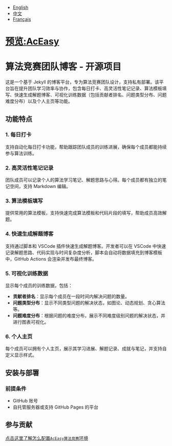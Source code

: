 - [English](/docs/en/README.md)
- [中文](/README.md)
- [Français](/docs/fr/README.md)

# [预览:**AcEasy**](https://aliceauto.github.io/)
# 算法竞赛团队博客 - 开源项目

这是一个基于 Jekyll 的博客平台，专为算法竞赛团队设计，支持私有部署。该平台旨在提升团队学习效率与协作，包含每日打卡、高灵活性笔记记录、算法模板填写、快速生成解题博客、可视化训练数据（包括贡献者排名、问题类型分布、问题难度分布）以及个人主页等功能。

## 功能特点

### 1. 每日打卡
支持自动化每日打卡功能，帮助跟踪团队成员的训练进展，确保每个成员都能持续参与算法训练。

### 2. 高灵活性笔记记录
团队成员可以记录个人的算法学习笔记、解题思路与心得。每个成员都有独立的笔记空间，支持 Markdown 编辑。

### 3. 算法模板填写
提供常用的算法模板，支持快速完成算法模板和代码片段的填写，帮助成员高效解题。

### 4. 快速生成解题博客
支持通过脚本和 VSCode 插件快速生成解题博客。开发者可以在 VSCode 中快速记录解题思路、代码实现与时间复杂度分析，脚本会自动将数据填充到博客模板中，GitHub Actions 会渲染并发布最终博客。

### 5. 可视化训练数据
显示每个成员的训练数据，包括：
- **贡献者排名**：显示每个成员在一段时间内解决问题的数量。
- **问题类型分布**：显示不同类型问题的解决状态，如图论、动态规划、贪心算法等。
- **问题难度分布**：根据问题的难度分布，展示不同难度级别问题的解决状态，并进行图表可视化。

### 6. 个人主页
每个成员可以拥有个人主页，展示其学习进展、解题记录、成就与笔记，并支持自定义显示样式。

## 安装与部署

### 前提条件
- GitHub 账号
- 自托管服务器或支持 GitHub Pages 的平台

## 参与贡献

[点击这里了解怎么配置`AcEasy算法竞赛`环境](explain/README.md)

   ```